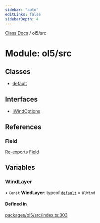 ```yaml
---
sidebar: "auto"
editLinks: false
sidebarDepth: 4
---
```


[Class Docs](../index.md) / ol5/src

# Module: ol5/src

## Classes

- [default](../classes/ol5_src.default.md)

## Interfaces

- [IWindOptions](../interfaces/ol5_src.IWindOptions.md)

## References

### Field

Re-exports [Field](../classes/maptalks_src.Field.md)

## Variables

### WindLayer

• `Const` **WindLayer**: typeof [`default`](../classes/ol5_src.default.md) = `OlWind`

#### Defined in

[packages/ol5/src/index.ts:303](https://github.com/sakitam-fdd/wind-layer/blob/fa9bdd2/packages/ol5/src/index.ts#L303)
